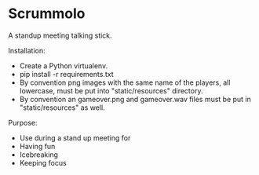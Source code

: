 # Scrummolo
A standup meeting talking stick.

Installation:
- Create a Python virtualenv.
- pip install -r requirements.txt
- By convention png images with the same name of the players, all lowercase, must be put into "static/resources" directory.
- By convention an gameover.png and gameover.wav files must be put in "static/resources" as well.

Purpose:
- Use during a stand up meeting for
- Having fun
- Icebreaking
- Keeping focus
